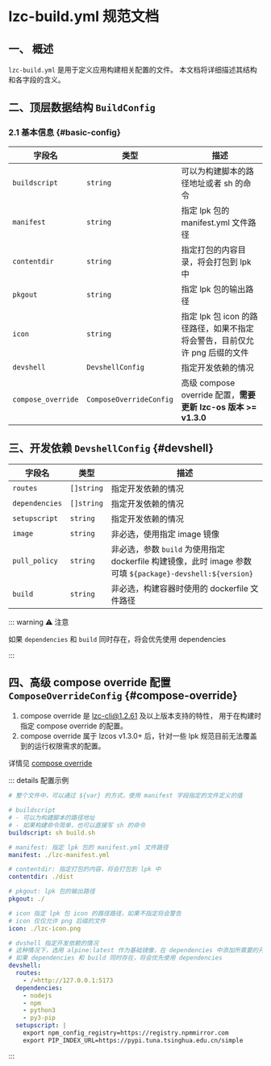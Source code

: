 # lzc-build.yml 规范文档

## 一、 概述

`lzc-build.yml` 是用于定义应用构建相关配置的文件。 本文档将详细描述其结构和各字段的含义。

## 二、顶层数据结构 `BuildConfig`

### 2.1 基本信息 {#basic-config}

| 字段名 | 类型 | 描述 |
| ---- | ---- | ---- |
| `buildscript` | `string` | 可以为构建脚本的路径地址或者 sh 的命令 |
| `manifest` | `string` | 指定 lpk 包的 manifest.yml 文件路径 |
| `contentdir` | `string` | 指定打包的内容目录，将会打包到 lpk 中 |
| `pkgout` | `string` | 指定 lpk 包的输出路径 |
| `icon` | `string` | 指定 lpk 包 icon 的路径路径，如果不指定将会警告，目前仅允许 png 后缀的文件 |
| `devshell` | `DevshellConfig` | 指定开发依赖的情况 |
| `compose_override` | `ComposeOverrideConfig` | 高级 compose override 配置，**需要更新 lzc-os 版本 >= v1.3.0** |

## 三、开发依赖 `DevshellConfig` {#devshell}

| 字段名 | 类型 | 描述 |
| ---- | ---- | ---- |
| `routes` | `[]string` | 指定开发依赖的情况 |
| `dependencies` | `[]string` | 指定开发依赖的情况 |
| `setupscript` | `string` | 指定开发依赖的情况 |
| `image` | `string` | 非必选，使用指定 image 镜像 |
| `pull_policy` | `string` | 非必选，参数 `build` 为使用指定 dockerfile 构建镜像，此时 image 参数可填 `${package}-devshell:${version}` |
| `build` | `string` | 非必选，构建容器时使用的 dockerfile 文件路径 |

::: warning ⚠️ 注意

如果 `dependencies` 和 `build` 同时存在，将会优先使用 dependencies

:::

## 四、高级 compose override 配置 `ComposeOverrideConfig` {#compose-override}

1. compose override 是 lzc-cli@1.2.61 及以上版本支持的特性， 用于在构建时指定 compose override 的配置。
2. compose override 属于 lzcos v1.3.0+ 后，针对一些 lpk 规范目前无法覆盖到的运行权限需求的配置。

详情见 [compose override](../advanced-compose-override.md)

::: details 配置示例
```yml
# 整个文件中，可以通过 ${var} 的方式，使用 manifest 字段指定的文件定义的值

# buildscript
# - 可以为构建脚本的路径地址
# - 如果构建命令简单，也可以直接写 sh 的命令
buildscript: sh build.sh

# manifest: 指定 lpk 包的 manifest.yml 文件路径
manifest: ./lzc-manifest.yml

# contentdir: 指定打包的内容，将会打包到 lpk 中
contentdir: ./dist

# pkgout: lpk 包的输出路径
pkgout: ./

# icon 指定 lpk 包 icon 的路径路径，如果不指定将会警告
# icon 仅仅允许 png 后缀的文件
icon: ./lzc-icon.png

# dvshell 指定开发依赖的情况
# 这种情况下，选用 alpine:latest 作为基础镜像，在 dependencies 中添加所需要的开发依赖即可
# 如果 dependencies 和 build 同时存在，将会优先使用 dependencies
devshell:
  routes:
    - /=http://127.0.0.1:5173
  dependencies:
    - nodejs
    - npm
    - python3
    - py3-pip
  setupscript: |
    export npm_config_registry=https://registry.npmmirror.com
    export PIP_INDEX_URL=https://pypi.tuna.tsinghua.edu.cn/simple
```
:::
